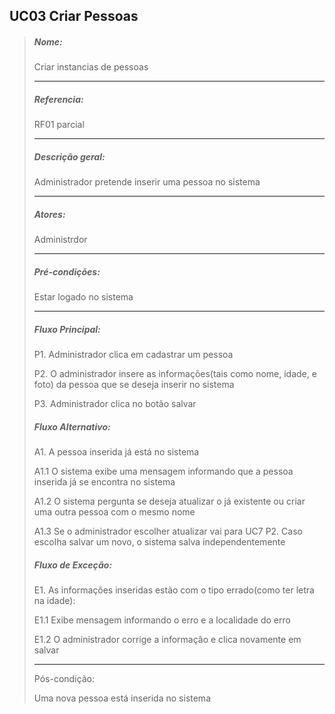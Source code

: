 ## UC03 Criar Pessoas
> ##### Nome:
>
> Criar instancias de pessoas
><hr>
> 
> ##### Referencia:
>
> RF01 parcial
><hr>
>
> ##### Descrição geral:
>
> Administrador pretende inserir uma pessoa no sistema
><hr>
>
> ##### Atores:
>
> Administrdor
><hr>
>
> ##### Pré-condições:
>
> Estar logado no sistema
><hr>
>
> ##### Fluxo Principal:
>
> P1. Administrador clica em cadastrar um pessoa
>
> P2. O administrador insere as informações(tais como nome, idade, e foto) da pessoa que se deseja inserir no sistema
>
> P3. Administrador clica no botão salvar
>
> ##### Fluxo Alternativo:
>
> A1. A pessoa inserida já está no sistema
>
> A1.1 O sistema exibe uma mensagem informando que a pessoa inserida já se encontra no sistema
>
> A1.2 O sistema pergunta se deseja atualizar o já existente ou criar uma outra pessoa com o mesmo nome
>
> A1.3 Se o administrador escolher atualizar vai para UC7 P2. Caso escolha salvar um novo, o sistema salva independentemente
>
> ##### Fluxo de Exceção:
>
> E1. As informações inseridas estão com o tipo errado(como ter letra na idade):
> 
> E1.1 Exibe mensagem informando o erro e a localidade do erro
>
> E1.2 O administrador corrige a informação e clica novamente em salvar
><hr>
>
> Pós-condição: 
>
> Uma nova pessoa está inserida no sistema
> 

